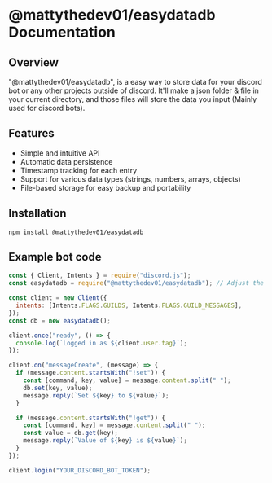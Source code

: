 # @mattythedev01/easydatadb Documentation

## Overview

"@mattythedev01/easydatadb", is a easy way to store data for your discord bot or any other projects outside of discord. It'll make a json folder & file in your current directory, and those files will store the data you input (Mainly used for discord bots).

## Features

- Simple and intuitive API
- Automatic data persistence
- Timestamp tracking for each entry
- Support for various data types (strings, numbers, arrays, objects)
- File-based storage for easy backup and portability

## Installation

`npm install @mattythedev01/easydatadb`

## Example bot code

```js
const { Client, Intents } = require("discord.js");
const easydatadb = require("@mattythedev01/easydatadb"); // Adjust the path as necessary

const client = new Client({
  intents: [Intents.FLAGS.GUILDS, Intents.FLAGS.GUILD_MESSAGES],
});
const db = new easydatadb();

client.once("ready", () => {
  console.log(`Logged in as ${client.user.tag}`);
});

client.on("messageCreate", (message) => {
  if (message.content.startsWith("!set")) {
    const [command, key, value] = message.content.split(" ");
    db.set(key, value);
    message.reply(`Set ${key} to ${value}`);
  }

  if (message.content.startsWith("!get")) {
    const [command, key] = message.content.split(" ");
    const value = db.get(key);
    message.reply(`Value of ${key} is ${value}`);
  }
});

client.login("YOUR_DISCORD_BOT_TOKEN");
```
